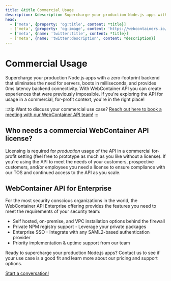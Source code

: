 ```yaml
---
title: &title Commercial Usage
description: &description Supercharge your production Node.js apps with a zero-footprint backend that eliminates the need for servers, boots in milliseconds, and provides 0ms latency backend connectivity. With WebContainer API you can create experiences that were previously impossible for your customers, employees and partners.
head:
  - ['meta', {property: 'og:title', content: *title}]
  - ['meta', {property: 'og:image', content: 'https://webcontainers.io/img/og/commercial_usage.png'}]
  - ['meta', {name: 'twitter:title', content: *title}]
  - ['meta', {name: 'twitter:description', content: *description}]
---
```

# Commercial Usage

Supercharge your production Node.js apps with a zero-footprint backend that eliminates the need for servers, boots in milliseconds, and provides 0ms latency backend connectivity. With WebContainer API you can create experiences that were previously impossible. If you're exploring the API for usage in a commercial, for-profit context, you're in the right place!

:::tip Want to discuss your commercial use case?
 [Reach out here to book a meeting with our WebContainer API team!](https://docs.google.com/forms/d/e/1FAIpQLSertiZLl-za0ZHxsWbd2IrISVft2OpPglykEHpEllPSfnZIUg/viewform)
:::

## Who needs a commercial WebContainer API license? 
Licensing is required for *production* usage of the API in a commercial for-profit setting (feel free to prototype as much as you like without a license). If you're using the API to meet the needs of your customers, prospective customers, and/or employees you need a license to ensure compliance with our TOS and continued access to the API as you scale.

## WebContainer API for Enterprise
For the most security conscious organizations in the world, the WebContainer API Enterprise offering provides the features you need to meet the requirements of your security team:
- Self hosted, on-premise, and VPC installation options behind the firewall
- Private NPM registry support - Leverage your private packages
- Enterprise SSO - Integrate with any SAML2-based authentication provider
- Priority implementation & uptime support from our team


Ready to supercharge your production Node.js apps? Contact us to see if your use case is a good fit and learn more about our pricing and support options.

[Start a conversation!](https://docs.google.com/forms/d/e/1FAIpQLSertiZLl-za0ZHxsWbd2IrISVft2OpPglykEHpEllPSfnZIUg/viewform)